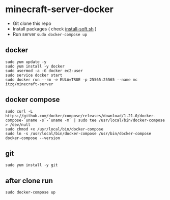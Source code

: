 # minecraft-server-docker

 * Git clone this repo
 * Install packages ( check [install-soft.sh](./install-soft.sh) )
 * Run server `sudo docker-compose up`


## docker

```
sudo yum update -y
sudo yum install -y docker
sudo usermod -a -G docker ec2-user
sudo service docker start
sudo docker run --rm -e EULA=TRUE -p 25565:25565 --name mc itzg/minecraft-server
```
## docker compose

```
sudo curl -L https://github.com/docker/compose/releases/download/1.21.0/docker-compose-`uname -s`-`uname -m` | sudo tee /usr/local/bin/docker-compose > /dev/null
sudo chmod +x /usr/local/bin/docker-compose
sudo ln -s /usr/local/bin/docker-compose /usr/bin/docker-compose
docker-compose --version
```
## git

```
sudo yum install -y git
```

## after clone run 
```
sudo docker-compose up
```